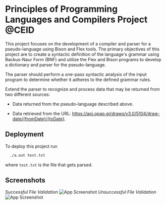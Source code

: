
# Principles of Programming Languages and Compilers Project @CEID

This project focuses on the development of a compiler and parser for a pseudo-language using Bison and Flex tools. The primary objectives of this project are to create a syntactic definition of the language's grammar using Backus-Naur Form (BNF) and utilize the Flex and Bison programs to develop a dictionary and parser for the pseudo-language. 

The parser should perform a one-pass syntactic analysis of the input program to determine whether it adheres to the defined grammar rules.

Extend the parser to recognize and process data that may be returned from two different sources:

- Data returned from the pseudo-language described above.

- Data retrieved from the URL: https://api.opap.gr/draws/v3.0/5104/draw-date/{fromDate}/{toDate}.

## Deployment

To deploy this project run

```bash
  ./a.out test.txt 
```

where `test.txt` is the file that gets parsed.
## Screenshots
*Successful File Validation*
![App Screenshot](https://github.com/manosmin/ceid-yacc/tree/master/screenshots/valid.png)
*Unsuccessful File Validation*
![App Screenshot](https://github.com/manosmin/ceid-yacc/tree/master/screenshots/invalid.png)

